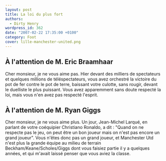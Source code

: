 ```yaml
---
layout: post
title: La loi du plus fort
authors:
  - Dirty Henry
wordpress_id: 362
date: "2007-02-22 17:35:00 +0100"
category: Foot
cover: lille-manchester-united.png
---
```


## À l'attention de M. Eric Braamhaar

Cher monsieur, je ne vous aime pas. Hier devant des milliers de spectateurs et
quelques millions de téléspectateurs, vous avez orchestré la victoire du pot de
fer contre le pot de terre, baissant votre culotte, sans rougir, devant le
duelliste le plus puissant. Vous avez apparemment sans doute respecté la loi,
mais vous n'en avez pas respecté l'esprit.

## À l'attention de M. Ryan Giggs

Cher monsieur, je ne vous aime plus. Un jour, Jean-Michel Larqué, en parlant de
votre coéquipier Christiano Ronaldo, a dit : "Quand on ne respecte pas le jeu,
on peut être un bon joueur mais on n'est pas encore un grand joueur". Vous
n'êtes donc pas un grand joueur, et Manchester Utd n'est plus la grande équipe
au milieu de terrain Beckham/Keane/Scholes/Giggs dont vous faisiez partie il y a
quelques années, et qui m'avait laissé penser que vous aviez la classe.
